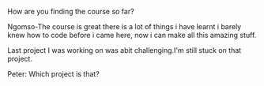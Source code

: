 How are you finding the course so far?

Ngomso-The course is great there is a lot of things i have learnt i barely knew how to code before i came here, now i can make all this amazing stuff.

Last project I was working on was abit challenging.I'm still stuck on that project.

Peter: Which project is that?